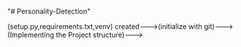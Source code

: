 "# Personality-Detection" 

(setup.py,requirements.txt,venv) created--->(initialize with git)--->(Implementing the Project structure)--->